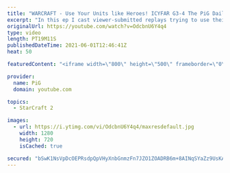 ```yaml
---
title: "WARCRAFT - Use Your Units like Heroes! ICYFAR G3-4 The PiG Daily #168"
excerpt: "In this ep I cast viewer-submitted replays trying to use their units like warcraft heroes! The aim was to win with as few units as possible!\r \r Follow me on social media to keep up to date: https://twitter.com/x5_PiG https://twitter.com/x5_PiG https://www.instagram.com/pigsc2/\r \r Use this link to join"
originalUrl: https://youtube.com/watch?v=OdcbnU6Y4q4
type: video
length: PT19M11S
publishedDateTime: 2021-06-01T12:46:41Z
heat: 50

featuredContent: "<iframe width=\"800\" height=\"500\" frameborder=\"0\" src=\"https://www.youtube.com/embed/OdcbnU6Y4q4\" allow=\"accelerometer; autoplay; encrypted-media; gyroscope; picture-in-picture\" allowfullscreen></iframe>"

provider:
  name: PiG
  domain: youtube.com

topics:
  - StarCraft 2

images:
  - url: https://i.ytimg.com/vi/OdcbnU6Y4q4/maxresdefault.jpg
    width: 1280
    height: 720
    isCached: true

secured: "bSwK1NsVpDcOEPRsdpQpVHyXnbGnmzFn7JZO1ZOADRB6m+8AINqSYaZz9UsKAgEmbRM5AT5ZYEPizWuyjYNYhfFOGJjg6hnCJq+vujdGGUpPjjh2R08Sj0ZtMOG8LpGP2McR4+rGYVDHCHz6AalN0l8brIE4AqJLFmhjIr4JCe9t6FkcU6hn+vKBmkDJB6+Zi1jdu22/VGyI4rSjumbK1WyCnVKsIQaI+J77evv7y1Y8Tm9uH2k34v1k0sPTmkd4yHArLvnSsLQYtV7AzbVg3EZqCmjYkg89aLBgC6O+zaj1ig9A3uIcuRt8ifV4m4MXE1WgAdXeShrs/tkLv3/QKFyZiaeVlVf8s0xDkFEdwefO8dbMSwKYOsY7PrKYMKG5srqmPg5EDQA8Pt15gDLQ5pZmwBcRTGlB2wR5TKfYWjU=;7dVypS9OCxFbGpTOZnND9A=="
---
```


